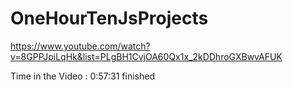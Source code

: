 # OneHourTenJsProjects

https://www.youtube.com/watch?v=8GPPJpiLqHk&list=PLgBH1CvjOA60Qx1x_2kDDhroGXBwvAFUK

Time in the Video : 0:57:31 finished
